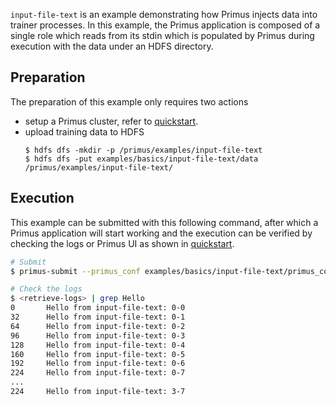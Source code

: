 `input-file-text` is an example demonstrating how Primus injects data into trainer processes. 
In this example, the Primus application is composed of a single role which reads from its stdin which is 
populated by Primus during execution with the data under an HDFS directory.

## Preparation

The preparation of this example only requires two actions 
- setup a Primus cluster, refer to [quickstart](../../docs/primus-quickstart.md).
- upload training data to HDFS
  ```
  $ hdfs dfs -mkdir -p /primus/examples/input-file-text 
  $ hdfs dfs -put examples/basics/input-file-text/data /primus/examples/input-file-text/
  ```

## Execution

This example can be submitted with this following command, after which a Primus application will
start working and the execution can be verified by checking the logs or Primus UI as shown
in [quickstart](../../docs/primus-quickstart.md).

```bash
# Submit
$ primus-submit --primus_conf examples/basics/input-file-text/primus_config.json

# Check the logs
$ <retrieve-logs> | grep Hello
0       Hello from input-file-text: 0-0
32      Hello from input-file-text: 0-1
64      Hello from input-file-text: 0-2
96      Hello from input-file-text: 0-3
128     Hello from input-file-text: 0-4
160     Hello from input-file-text: 0-5
192     Hello from input-file-text: 0-6
224     Hello from input-file-text: 0-7
...
224     Hello from input-file-text: 3-7
```